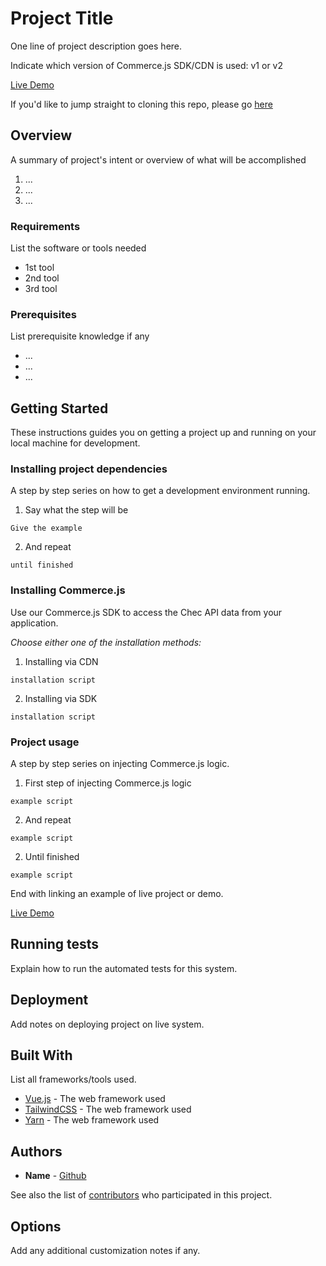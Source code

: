 # Project Title

One line of project description goes here.

Indicate which version of Commerce.js SDK/CDN is used: v1 or v2

[Live Demo]()

If you'd like to jump straight to cloning this repo, please go [here]()

## Overview

A summary of project's intent or overview of what will be accomplished
1. ...
2. ...
3. ...

### Requirements

List the software or tools needed
- 1st tool
- 2nd tool
- 3rd tool

### Prerequisites

List prerequisite knowledge if any
- ...
- ...
- ...

## Getting Started

These instructions guides you on getting a project up and running on your local machine for development.

### Installing project dependencies

A step by step series on how to get a development environment running.

1. Say what the step will be

```
Give the example
```

2. And repeat

```
until finished
```

### Installing Commerce.js

Use our Commerce.js SDK to access the Chec API data from your application.

*Choose either one of the installation methods:* 

1. Installing via CDN

```
installation script
```

2. Installing via SDK

```
installation script
```

### Project usage

A step by step series on injecting Commerce.js logic.

1. First step of injecting Commerce.js logic

```
example script
```

2. And repeat

```
example script
```

2. Until finished

```
example script
```

End with linking an example of live project or demo.

[Live Demo]()

## Running tests

Explain how to run the automated tests for this system.

## Deployment

Add notes on deploying project on live system.

## Built With

List all frameworks/tools used.

* [Vue.js](link) - The web framework used
* [TailwindCSS](link) - The web framework used
* [Yarn](link) - The web framework used


## Authors

* **Name** - [Github](https://github.com/chec)

See also the list of [contributors](https://github.com/your/project/contributors) who participated in this project.


## Options

Add any additional customization notes if any.


